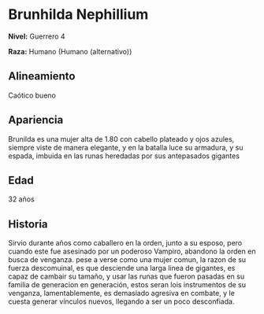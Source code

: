 # Brunhilda Nephillium

**Nivel:** Guerrero 4

**Raza:** Humano (Humano (alternativo))

## Alineamiento
Caótico bueno

## Apariencia
Brunilda es una mujer alta de 1.80 con cabello plateado y ojos azules, siempre viste de manera elegante, y en la batalla luce su armadura, y su espada, imbuida en las runas heredadas por sus antepasados gigantes

## Edad
32 años

## Historia
Sirvio durante años como caballero en la orden, junto a su esposo, pero cuando este fue asesinado por un poderoso Vampiro, abandono la orden en busca de venganza. pese a verse como una mujer comun, la razon de su fuerza descomuinal, es que desciende una larga linea de gigantes, es capaz de cambair su tamaño, y usar las runas que fueron pasadas en su familia de generacion en generación, estos seran lois instrumentos de su venganza, lamentablemente, es demasiado agresiva en combate, y le cuesta generar vínculos nuevos, llegando a ser un poco desconfiada.


